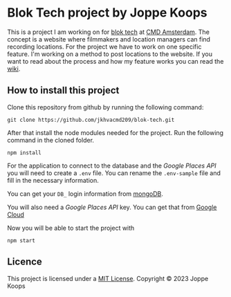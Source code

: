 # Blok Tech project by Joppe Koops
This is a project I am working on for [blok tech](https://github.com/cmda-bt) at [CMD Amsterdam](https://github.com/CMDA). 
The concept is a website where filmmakers and location managers can find recording locations. For the project we have to work on one specific feature. I'm working on a method to post locations to the website. If you want to read about the process and how my feature works you can read the [wiki](https://github.com/jkhvacmd209/blok-tech/wiki).


## How to install this project
Clone this repository from github by running the following command:

```
git clone https://github.com/jkhvacmd209/blok-tech.git
```

After that install the node modules needed for the project. Run the following command in the cloned folder.

```
npm install
```

For the application to connect to the database and the *Google Places API* you will need to create a `.env` file. You can rename the `.env-sample` file and fill in the necessary information.

You can get your `DB_` login information from [mongoDB](https://www.mongodb.com/docs/drivers/node/current/fundamentals/connection/connect/#std-label-node-connect-to-mongodb).

You will also need a *Google Places API* key. You can get that from [Google Cloud](https://console.cloud.google.com/apis/library/places-backend.googleapis.com)

Now you will be able to start the project with

```
npm start
```

## Licence
This project is licensed under a [MIT License](https://github.com/jkhvacmd209/blok-tech/blob/main/LICENSE). Copyright © 2023 Joppe Koops